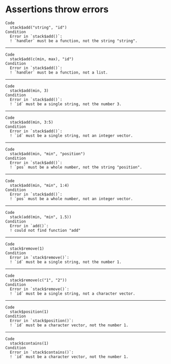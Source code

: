 # Assertions throw errors

    Code
      stack$add("string", "id")
    Condition
      Error in `stack$add()`:
      ! `handler` must be a function, not the string "string".

---

    Code
      stack$add(c(min, max), "id")
    Condition
      Error in `stack$add()`:
      ! `handler` must be a function, not a list.

---

    Code
      stack$add(min, 3)
    Condition
      Error in `stack$add()`:
      ! `id` must be a single string, not the number 3.

---

    Code
      stack$add(min, 3:5)
    Condition
      Error in `stack$add()`:
      ! `id` must be a single string, not an integer vector.

---

    Code
      stack$add(min, "min", "position")
    Condition
      Error in `stack$add()`:
      ! `pos` must be a whole number, not the string "position".

---

    Code
      stack$add(min, "min", 1:4)
    Condition
      Error in `stack$add()`:
      ! `pos` must be a whole number, not an integer vector.

---

    Code
      stack(add(min, "min", 1.5))
    Condition
      Error in `add()`:
      ! could not find function "add"

---

    Code
      stack$remove(1)
    Condition
      Error in `stack$remove()`:
      ! `id` must be a single string, not the number 1.

---

    Code
      stack$remove(c("1", "2"))
    Condition
      Error in `stack$remove()`:
      ! `id` must be a single string, not a character vector.

---

    Code
      stack$position(1)
    Condition
      Error in `stack$position()`:
      ! `id` must be a character vector, not the number 1.

---

    Code
      stack$contains(1)
    Condition
      Error in `stack$contains()`:
      ! `id` must be a character vector, not the number 1.

